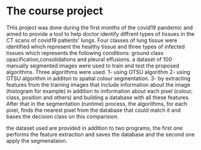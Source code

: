 # The course project

THis project was done during the first months of the covid19 pandemic and aimed to provide a tool to help doctor identify diffrent types of tissues in the CT scans of
covid19 patients' lungs. 
Four classes of lung tissue were identified which represent the healthy tissue and three types of infected tissues which represents the following conditions: ground class opacification,consolidations and pleural effusions.
a dataset of 100 manually segmented images were used to train and test the proposed algorithms. 
Three algorithms were used.
1- using OTSU algorithm
2- using OTSU algorithm in additon to spatial colour segmentation.
3- by extracting features from the training images that include information about the image (histogram for example) in addition to imformation about each pixel (colour, class, position and others) 
and building a database with all these features. After that in the segmentation (runtime) process, the algorithms, for each pixel, finds the nearest pixel from the database that could match it and bases 
the decision class on this comparision. 

the dataset used are provided in addition to two programs, the first one performs the feature extraction and saves the database and the second one apply the segmenataion.

